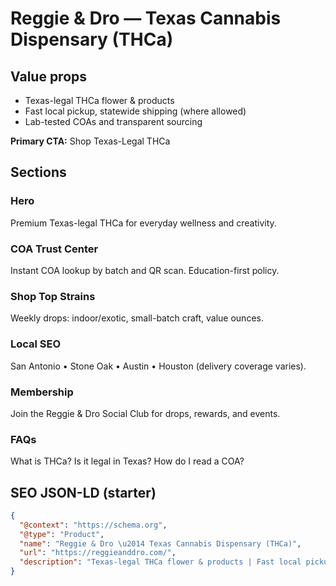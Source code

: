 # Reggie & Dro — Texas Cannabis Dispensary (THCa)
## Value props
- Texas-legal THCa flower & products
- Fast local pickup, statewide shipping (where allowed)
- Lab-tested COAs and transparent sourcing

**Primary CTA:** Shop Texas-Legal THCa

## Sections
### Hero
Premium Texas-legal THCa for everyday wellness and creativity.

### COA Trust Center
Instant COA lookup by batch and QR scan. Education-first policy.

### Shop Top Strains
Weekly drops: indoor/exotic, small-batch craft, value ounces.

### Local SEO
San Antonio • Stone Oak • Austin • Houston (delivery coverage varies).

### Membership
Join the Reggie & Dro Social Club for drops, rewards, and events.

### FAQs
What is THCa? Is it legal in Texas? How do I read a COA?

## SEO JSON-LD (starter)
```json
{
  "@context": "https://schema.org",
  "@type": "Product",
  "name": "Reggie & Dro \u2014 Texas Cannabis Dispensary (THCa)",
  "url": "https://reggieanddro.com/",
  "description": "Texas-legal THCa flower & products | Fast local pickup, statewide shipping (where allowed) | Lab-tested COAs and transparent sourcing"
}
```

<!-- Last verified: 2025-10-02 -->
